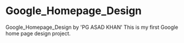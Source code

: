 # Google_Homepage_Design
Google_Homepage_Design by 'PG ASAD KHAN'
This is my first Google home page design project.
